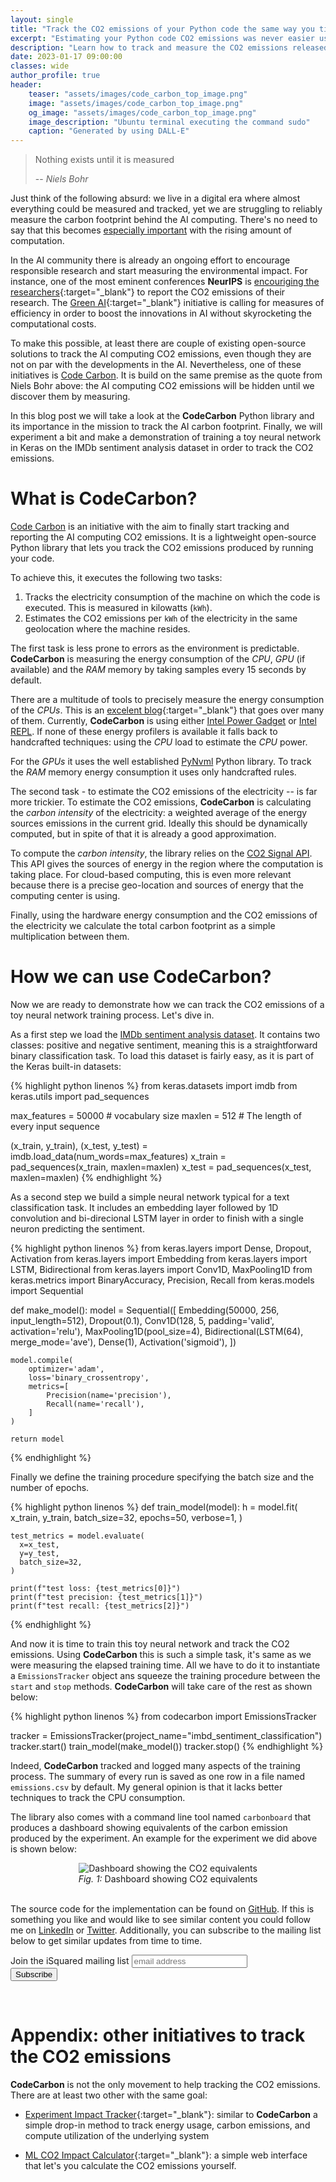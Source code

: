 ```yaml
---
layout: single
title: "Track the CO2 emissions of your Python code the same way you time it. Here is how!"
excerpt: "Estimating your Python code CO2 emissions was never easier using tools like CodeCarbon"
description: "Learn how to track and measure the CO2 emissions released during the training process of a Keras neural network using the open-source Python library CodeCarbon"
date: 2023-01-17 09:00:00
classes: wide
author_profile: true
header:
    teaser: "assets/images/code_carbon_top_image.png"
    image: "assets/images/code_carbon_top_image.png"
    og_image: "assets/images/code_carbon_top_image.png"
    image_description: "Ubuntu terminal executing the command sudo"
    caption: "Generated by using DALL-E"
---
```


> Nothing exists until it is measured
>
> -- <cite>Niels Bohr</cite>

Just think of the following absurd: we live in a digital era where almost everything could be measured and tracked, yet we are
struggling to reliably measure the carbon footprint behind the AI computing. There's no need to say that this becomes 
<a href="https://hai.stanford.edu/news/ais-carbon-footprint-problem" target="_blank" rel="nofollow noopener">especially important</a> 
with the rising amount of computation.

In the AI community there is already an ongoing effort to encourage responsible research and start measuring the
environmental impact. For instance, one of the most eminent conferences **NeurIPS** is 
[encouriging the researchers](https://neurips.cc/public/guides/PaperChecklist){:target="_blank"} to report the CO2 emissions
of their research. The [Green AI](https://arxiv.org/pdf/1907.10597.pdf){:target="_blank"} initiative is calling for measures
of efficiency in order to boost the innovations in AI without skyrocketing the computational costs.

To make this possible, at least there are couple of existing open-source solutions to track the AI computing CO2 emissions,
even though they are not on par with the developments in the AI. Nevertheless, one of these initiatives is 
<a href="https://codecarbon.io/" target="_blank" rel="noopener">Code Carbon</a>. It is build on the same premise as the quote from
Niels Bohr above: the AI computing CO2 emissions will be hidden until we discover them by measuring.

In this blog post we will take a look at the **CodeCarbon** Python library and its importance in the mission to
track the AI carbon footprint. Finally, we will experiment a bit and make a demonstration of training a toy neural network
in Keras on the IMDb sentiment analysis dataset in order to track the CO2 emissions.


# What is CodeCarbon?

<a href="https://codecarbon.io/" target="_blank" rel="noopener">Code Carbon</a> is an initiative with the aim to finally
start tracking and reporting the AI computing CO2 emissions. It is a lightweight open-source Python library that lets you
track the CO2 emissions produced by running your code.

To achieve this, it executes the following two tasks:
1. Tracks the electricity consumption of the machine on which the code is executed. This is measured in kilowatts (`kWh`).
2. Estimates the CO2 emissions per `kWh` of the electricity in the same geolocation where the machine resides.

The first task is less prone to errors as the environment is predictable. **CodeCarbon** is measuring the energy consumption of the
*CPU*, *GPU* (if available) and the *RAM* memory by taking samples every 15 seconds by default.

There are a multitude of tools to precisely measure the energy consumption of the *CPUs*. This is an [excelent blog](https://luiscruz.github.io/2021/07/20/measuring-energy.html){:target="_blank"}
that goes over many of them. Currently, **CodeCarbon** is using either <a href="https://www.intel.com/content/www/us/en/developer/articles/tool/power-gadget.html" target="_blank" rel="nofollow noopener">Intel Power Gadget</a>
or <a href="https://01.org/blogs/2014/running-average-power-limit-%E2%80%93-rapl" target="_blank" rel="nofollow noopener">Intel REPL</a>. 
If none of these energy profilers is available it falls back to handcrafted techniques: using the *CPU* load to estimate the *CPU* power.

For the *GPUs* it uses the well established <a href="https://github.com/gpuopenanalytics/pynvml" target="_blank" rel="nofollow noopener">PyNvml</a> Python library. 
To track the *RAM* memory energy consumption it uses only handcrafted rules.

The second task - to estimate the CO2 emissions of the electricity -- is far more trickier. To estimate the CO2 emissions, **CodeCarbon** is
calculating the *carbon intensity* of the electricity: a weighted average of the energy sources emissions in the current grid. Ideally
this should be dynamically computed, but in spite of that it is already a good approximation.

To compute the *carbon intensity*, the library relies on the <a href="https://www.co2signal.com/" target="_blank" rel="nofollow noopener">CO2 Signal API</a>. 
This API gives the sources of energy in the region where the computation is taking place. For cloud-based computing, this is even more relevant because there is 
a precise geo-location and sources of energy that the computing center is using.

Finally, using the hardware energy consumption and the CO2 emissions of the electricity we calculate the total carbon footprint as a simple
multiplication between them.

# How we can use CodeCarbon?

Now we are ready to demonstrate how we can track the CO2 emissions of a toy neural network training process. Let's dive in.

As a first step we load the <a href="https://keras.io/api/datasets/imdb/" target="_blank" rel="nofollow noopener">IMDb sentiment analysis dataset</a>.
It contains two classes: positive and negative sentiment, meaning this is a straightforward binary classification task. To load this dataset is fairly easy,
as it is part of the Keras built-in datasets:

{% highlight python linenos %}
from keras.datasets import imdb
from keras.utils import pad_sequences

max_features = 50000 # vocabulary size
maxlen = 512 # The length of every input sequence

(x_train, y_train), (x_test, y_test) = imdb.load_data(num_words=max_features)
x_train = pad_sequences(x_train, maxlen=maxlen)
x_test = pad_sequences(x_test, maxlen=maxlen)
{% endhighlight %}

As a second step we build a simple neural network typical for a text classification task. It includes an embedding layer followed by 1D convolution and
bi-direcional LSTM layer in order to finish with a single neuron predicting the sentiment.

{% highlight python linenos %}
from keras.layers import Dense, Dropout, Activation
from keras.layers import Embedding
from keras.layers import LSTM, Bidirectional
from keras.layers import Conv1D, MaxPooling1D
from keras.metrics import BinaryAccuracy, Precision, Recall
from keras.models import Sequential

def make_model():
    model = Sequential([
        Embedding(50000, 256, input_length=512),
        Dropout(0.1),
        Conv1D(128, 5, padding='valid', activation='relu'),
        MaxPooling1D(pool_size=4),
        Bidirectional(LSTM(64), merge_mode='ave'),
        Dense(1),
        Activation('sigmoid'),
    ])

    model.compile(
        optimizer='adam',
        loss='binary_crossentropy',
        metrics=[
            Precision(name='precision'),
            Recall(name='recall'),
        ]
    )

    return model
{% endhighlight %}

Finally we define the training procedure specifying the batch size and the number of epochs.

{% highlight python linenos %}
def train_model(model):
    h = model.fit(
        x_train,
        y_train,
        batch_size=32,
        epochs=50,
        verbose=1,
    )

    test_metrics = model.evaluate(
      x=x_test,
      y=y_test,
      batch_size=32,
    )

    print(f"test loss: {test_metrics[0]}")
    print(f"test precision: {test_metrics[1]}")
    print(f"test recall: {test_metrics[2]}")
{% endhighlight %}

And now it is time to train this toy neural network and track the CO2 emissions. Using **CodeCarbon** this is such a simple task, it's same as we 
were measuring the elapsed training time. All we have to do it to instantiate a `EmissionsTracker` object ans squeeze the training procedure
between the `start` and `stop` methods. **CodeCarbon** will take care of the rest as shown below:


{% highlight python linenos %}
from codecarbon import EmissionsTracker

tracker = EmissionsTracker(project_name="imbd_sentiment_classification")
tracker.start()
train_model(make_model())
tracker.stop()
{% endhighlight %}

Indeed, **CodeCarbon** tracked and logged many aspects of the training process. The summary of every run is saved as one row in 
a file named `emissions.csv` by default. My general opinion is that it lacks better techniques to track the CPU consumption.

The library also comes with a command line tool named `carbonboard` that produces a dashboard showing equivalents of the carbon emission produced
by the experiment. An example for the experiment we did above is shown below:

<center>
    <img data-src="{{ site.url }}{{ site.baseurl }}/assets/images/co2_equivalents_dashboard.png" class="lazyload" alt="Dashboard showing the CO2 equivalents"/>
    <br/>
    <span class="caption text-muted">
        <i>Fig. 1:</i> Dashboard showing CO2 equivalents
    </span>
</center>
<br/>

The source code for the implementation can be found on <a href="https://github.com/IlievskiV/Amusive-Blogging-N-Coding/blob/master/Carbon%20Footprint/codecarbon_experiments.ipynb" target="_blank">GitHub</a>.
If this is something you like and would like to see similar content you could follow me on <a href="https://www.linkedin.com/in/vilievski/" target="_blank" rel="noopener">LinkedIn</a>
or <a href="https://twitter.com/VladOsaurus" target="_blank" rel="noopener">Twitter</a>. Additionally, you can subscribe to the mailing list below to get similar updates from time to time.


<link href="//cdn-images.mailchimp.com/embedcode/horizontal-slim-10_7.css" rel="stylesheet" type="text/css">
<link href="/assets/css/mailchimp.css">
<div id="mc_embed_signup">
<form action="https://digital.us19.list-manage.com/subscribe/post?u=cb9dbe40387c27177a25de80f&amp;id=08bda6f8e0" method="post" id="mc-embedded-subscribe-form" name="mc-embedded-subscribe-form" class="validate" target="_blank" novalidate>
    <div id="mc_embed_signup_scroll">
	<label for="mce-EMAIL">Join the iSquared mailing list</label>
	<input type="email" value="" name="EMAIL" class="email" id="mce-EMAIL" placeholder="email address" required>
    <!-- real people should not fill this in and expect good things - do not remove this or risk form bot signups-->
    <div style="position: absolute; left: -5000px;" aria-hidden="true"><input type="text" name="b_cb9dbe40387c27177a25de80f_08bda6f8e0" tabindex="-1" value=""></div>
    <div class="clear"><input type="submit" value="Subscribe" name="subscribe" id="mc-embedded-subscribe" class="button"></div>
    </div>
</form>
</div>
<br/>

# Appendix: other initiatives to track the CO2 emissions

**CodeCarbon** is not the only movement to help tracking the CO2 emissions. There are at least two other with the same goal:
- [Experiment Impact Tracker](https://github.com/Breakend/experiment-impact-tracker){:target="_blank"}: similar to **CodeCarbon** a simple drop-in method to track energy usage,
carbon emissions, and compute utilization of the underlying system

- [ML CO2 Impact Calculator](https://mlco2.github.io/impact/){:target="_blank"}: a simple web interface that let's you calculate the CO2 emissions yourself.